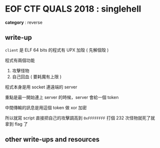 # EOF CTF QUALS 2018 : singlehell

**category** : reverse

## write-up

`client` 是 ELF 64 bits 的程式有 UPX 加殼 ( 先解個殼 )

程式有兩個功能

1. 攻擊怪物
2. 自己回血 ( 要耗魔有上限 )

程式本身是用 socket 連遠端的 server

重點是最一開始連上 server 的時候，server 會給一個 token

中間傳輸的訊息是用這個 token 做 xor 加密

所以就寫 script 直接把自己的攻擊調高到 `0xFFFFFFFF` 打個 232 次怪物就死了就拿到 flag 了

## other write-ups and resources

